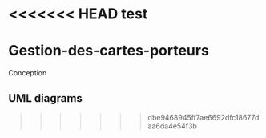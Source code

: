 <<<<<<< HEAD
test
=======
# Gestion-des-cartes-porteurs
Conception
## UML diagrams

>>>>>>> dbe9468945ff7ae6692dfc18677daa6da4e54f3b
